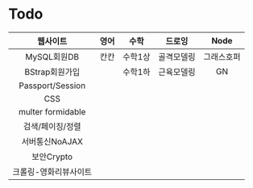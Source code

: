 Todo
======


</style>

|웹사이트|영어|수학|드로잉|Node|
|:---:|:---:|:---:|:---:|:---:|
|MySQL회원DB|칸칸|수학1상|골격모델링|그래스호퍼|
|BStrap회원가입||수학1하|근육모델링|GN|
|Passport/Session|||||
|CSS|||||
|multer formidable|||||
|검색/페이징/정렬|||||
|서버통신NoAJAX|||||
|보안Crypto|||||
|크롤링-영화리뷰사이트|||||





